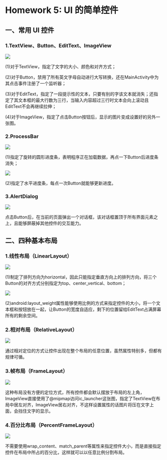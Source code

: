 # Homework 5: UI 的简单控件

## 一、常用 UI 控件

### 1.TextView、Button、EditText、ImageView

![](https://github.com/cwj609690575/2018118112_Android/blob/homework/Homework%205/PrintScreen/SimpleWidget.JPG)

(1)对于TextView，指定了文字的大小、颜色和对齐方式；

(2)对于Button，禁用了所有英文字母自动进行大写转换，还在MainActivity中为其点击事件注册了一个监听器；

(3)对于EditText，指定了一段提示性的文本，只要有别的字该文本就消失；还指定了其文本框的最大行数为三行，当输入内容超过三行时文本会向上滚动且EditText不会再继续拉伸；

(4)对于ImageView，指定了点击Button按钮后，显示的图片变成设置好的另外一张图。

### 2.ProcessBar

![](https://github.com/cwj609690575/2018118112_Android/blob/homework/Homework%205/PrintScreen/ProcessBar1.JPG)

(1)指定了旋转的圆形进度条，表明程序正在加载数据，再点一下Button后进度条消失；

![](https://github.com/cwj609690575/2018118112_Android/blob/homework/Homework%205/PrintScreen/ProcessBar2.JPG)

(2)指定了水平进度条，每点一次Button就能够更新进度。

### 3.AlertDialog

![](https://github.com/cwj609690575/2018118112_Android/blob/homework/Homework%205/PrintScreen/AlertDialog.JPG)

点击Button后，在当前的页面弹出一个对话框，该对话框置顶于所有界面元素之上，且能够屏蔽掉其他控件的交互能力。

## 二、四种基本布局

### 1.线性布局（LinearLayout）

![](https://github.com/cwj609690575/2018118112_Android/blob/homework/Homework%205/PrintScreen/LinearLayout1.JPG)

(1)制定了排列方向为horizontal，因此只能指定垂直方向上的排列方向，将三个Button的对齐方式分别指定为top、center_vertical、bottom；

![](https://github.com/cwj609690575/2018118112_Android/blob/homework/Homework%205/PrintScreen/LinearLayout2.JPG)

(2)android:layout_weight属性能够使用比例的方式来指定控件的大小，将一个文本框和按钮放在一起，让Button的宽度自适应，剩下的位置留给EditText占满屏幕所有的剩余空间。

### 2.相对布局（RelativeLayout）

![](https://github.com/cwj609690575/2018118112_Android/blob/homework/Homework%205/PrintScreen/RelativeLayout.JPG)

通过相对定位的方式让控件出现在整个布局的任意位置，虽然属性特别多，但都有规律可循。

### 3.帧布局（FrameLayout）

![](https://github.com/cwj609690575/2018118112_Android/blob/homework/Homework%205/PrintScreen/FrameLayout.JPG)

这种布局没有方便的定位方式，所有控件都会默认摆放于布局的左上角，ImageView直接使用了@mipmap访问ic_launcher这张图，指定了TextView在布局中居左对齐，ImageView居右对齐，不这样设置属性的话图片将压在文字上面，会挡住文字的显示。

### 4.百分比布局（PercentFrameLayout）

![](https://github.com/cwj609690575/2018118112_Android/blob/homework/Homework%205/PrintScreen/PercentFrameLayout.JPG)

不需要使用wrap_content、match_parent等属性来指定控件大小，而是直接指定控件在布局中所占的百分比，这样就可以以任意比例分割布局。
